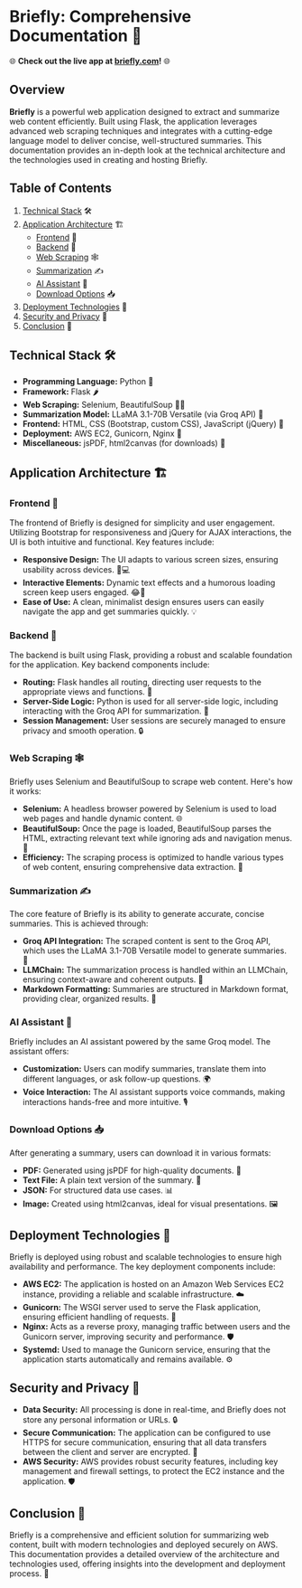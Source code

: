 # Briefly: Comprehensive Documentation 🚀

🌐 **Check out the live app at [briefly.com](https://briefly.com)!** 🌐

## Overview

**Briefly** is a powerful web application designed to extract and summarize web content efficiently. Built using Flask, the application leverages advanced web scraping techniques and integrates with a cutting-edge language model to deliver concise, well-structured summaries. This documentation provides an in-depth look at the technical architecture and the technologies used in creating and hosting Briefly.

## Table of Contents

1. [Technical Stack](#technical-stack) 🛠️
2. [Application Architecture](#application-architecture) 🏗️
   - [Frontend](#frontend) 🎨
   - [Backend](#backend) 🔧
   - [Web Scraping](#web-scraping) 🕸️
   - [Summarization](#summarization) ✍️
   - [AI Assistant](#ai-assistant) 🤖
   - [Download Options](#download-options) 📥
3. [Deployment Technologies](#deployment-technologies) 🚀
4. [Security and Privacy](#security-and-privacy) 🔐
5. [Conclusion](#conclusion) 🎉

## Technical Stack 🛠️

- **Programming Language:** Python 🐍
- **Framework:** Flask 🌶️
- **Web Scraping:** Selenium, BeautifulSoup 🕵️‍♂️
- **Summarization Model:** LLaMA 3.1-70B Versatile (via Groq API) 🦙
- **Frontend:** HTML, CSS (Bootstrap, custom CSS), JavaScript (jQuery) 🎨
- **Deployment:** AWS EC2, Gunicorn, Nginx 🚀
- **Miscellaneous:** jsPDF, html2canvas (for downloads) 📄

## Application Architecture 🏗️

### Frontend 🎨

The frontend of Briefly is designed for simplicity and user engagement. Utilizing Bootstrap for responsiveness and jQuery for AJAX interactions, the UI is both intuitive and functional. Key features include:

- **Responsive Design:** The UI adapts to various screen sizes, ensuring usability across devices. 📱💻
- **Interactive Elements:** Dynamic text effects and a humorous loading screen keep users engaged. 😂🎯
- **Ease of Use:** A clean, minimalist design ensures users can easily navigate the app and get summaries quickly. 💡

### Backend 🔧

The backend is built using Flask, providing a robust and scalable foundation for the application. Key backend components include:

- **Routing:** Flask handles all routing, directing user requests to the appropriate views and functions. 🚦
- **Server-Side Logic:** Python is used for all server-side logic, including interacting with the Groq API for summarization. 🧠
- **Session Management:** User sessions are securely managed to ensure privacy and smooth operation. 🔒

### Web Scraping 🕸️

Briefly uses Selenium and BeautifulSoup to scrape web content. Here's how it works:

- **Selenium:** A headless browser powered by Selenium is used to load web pages and handle dynamic content. 🌐
- **BeautifulSoup:** Once the page is loaded, BeautifulSoup parses the HTML, extracting relevant text while ignoring ads and navigation menus. 📝
- **Efficiency:** The scraping process is optimized to handle various types of web content, ensuring comprehensive data extraction. 🚀

### Summarization ✍️

The core feature of Briefly is its ability to generate accurate, concise summaries. This is achieved through:

- **Groq API Integration:** The scraped content is sent to the Groq API, which uses the LLaMA 3.1-70B Versatile model to generate summaries. 🦙
- **LLMChain:** The summarization process is handled within an LLMChain, ensuring context-aware and coherent outputs. 🧠
- **Markdown Formatting:** Summaries are structured in Markdown format, providing clear, organized results. 📄

### AI Assistant 🤖

Briefly includes an AI assistant powered by the same Groq model. The assistant offers:

- **Customization:** Users can modify summaries, translate them into different languages, or ask follow-up questions. 🌍
- **Voice Interaction:** The AI assistant supports voice commands, making interactions hands-free and more intuitive. 🎙️

### Download Options 📥

After generating a summary, users can download it in various formats:

- **PDF:** Generated using jsPDF for high-quality documents. 📄
- **Text File:** A plain text version of the summary. 📝
- **JSON:** For structured data use cases. 📊
- **Image:** Created using html2canvas, ideal for visual presentations. 🖼️

## Deployment Technologies 🚀

Briefly is deployed using robust and scalable technologies to ensure high availability and performance. The key deployment components include:

- **AWS EC2:** The application is hosted on an Amazon Web Services EC2 instance, providing a reliable and scalable infrastructure. ☁️
- **Gunicorn:** The WSGI server used to serve the Flask application, ensuring efficient handling of requests. 🧩
- **Nginx:** Acts as a reverse proxy, managing traffic between users and the Gunicorn server, improving security and performance. 🛡️
- **Systemd:** Used to manage the Gunicorn service, ensuring that the application starts automatically and remains available. ⚙️

## Security and Privacy 🔐

- **Data Security:** All processing is done in real-time, and Briefly does not store any personal information or URLs. 🔒
- **Secure Communication:** The application can be configured to use HTTPS for secure communication, ensuring that all data transfers between the client and server are encrypted. 🔐
- **AWS Security:** AWS provides robust security features, including key management and firewall settings, to protect the EC2 instance and the application. 🛡️

## Conclusion 🎉

Briefly is a comprehensive and efficient solution for summarizing web content, built with modern technologies and deployed securely on AWS. This documentation provides a detailed overview of the architecture and technologies used, offering insights into the development and deployment process. 🚀
